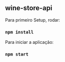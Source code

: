 ## wine-store-api

Para primeiro Setup, rodar:

### `npm install`


Para iniciar a aplicação:

### `npm start`
